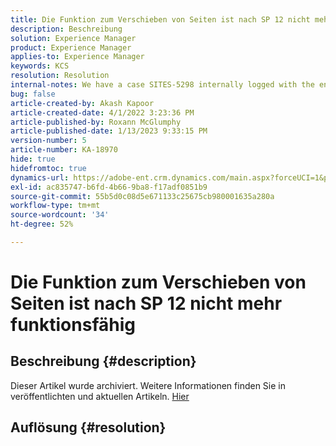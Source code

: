```yaml
---
title: Die Funktion zum Verschieben von Seiten ist nach SP 12 nicht mehr funktionsfähig
description: Beschreibung
solution: Experience Manager
product: Experience Manager
applies-to: Experience Manager
keywords: KCS
resolution: Resolution
internal-notes: We have a case SITES-5298 internally logged with the engineering team. As per the latest update from the engineering team on SITES-5298, The fix should be officially available in AEM 6.5 SP13
bug: false
article-created-by: Akash Kapoor
article-created-date: 4/1/2022 3:23:36 PM
article-published-by: Roxann McGlumphy
article-published-date: 1/13/2023 9:33:15 PM
version-number: 5
article-number: KA-18970
hide: true
hidefromtoc: true
dynamics-url: https://adobe-ent.crm.dynamics.com/main.aspx?forceUCI=1&pagetype=entityrecord&etn=knowledgearticle&id=f80317b1-cfb1-ec11-9840-0022480bdaa1
exl-id: ac835747-b6fd-4b66-9ba8-f17adf0851b9
source-git-commit: 55b5d0c08d5e671133c25675cb980001635a280a
workflow-type: tm+mt
source-wordcount: '34'
ht-degree: 52%

---
```


# Die Funktion zum Verschieben von Seiten ist nach SP 12 nicht mehr funktionsfähig

## Beschreibung {#description}

Dieser Artikel wurde archiviert. Weitere Informationen finden Sie in veröffentlichten und aktuellen Artikeln. [Hier](https://experienceleague.adobe.com/search.html?lang=de#sort=relevancy)

## Auflösung {#resolution}
